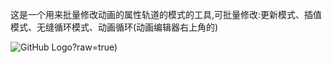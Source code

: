 这是一个用来批量修改动画的属性轨道的模式的工具,可批量修改:更新模式、插值模式、无缝循环模式、动画循环(动画编辑器右上角的)

![GitHub Logo](https://github.com/MiMangAi/animation_property_tracks_piliang_xiugai_tools/功能.png)?raw=true)
